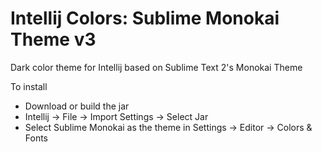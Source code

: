 Intellij Colors: Sublime Monokai Theme v3
=========================================

Dark color theme for Intellij based on Sublime Text 2&#39;s Monokai Theme

To install 
- Download or build the jar
- Intellij -> File -> Import Settings -> Select Jar
- Select Sublime Monokai as the theme in Settings -> Editor -> Colors & Fonts
